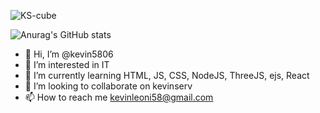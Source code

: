 ![KS-cube](https://ks-cube.pages.dev/)

![Anurag's GitHub stats](https://github-readme-stats.vercel.app/api?username=kevin5806&show_icons=true&theme=github_dark)

- 👋 Hi, I’m @kevin5806
- 👀 I’m interested in IT
- 🌱 I’m currently learning HTML, JS, CSS, NodeJS, ThreeJS, ejs, React
- 💞️ I’m looking to collaborate on kevinserv
- 📫 How to reach me kevinleoni58@gmail.com

<!---
kevin5806/kevin5806 is a ✨ special ✨ repository because its `README.md` (this file) appears on your GitHub profile.
You can click the Preview link to take a look at your changes.
--->
